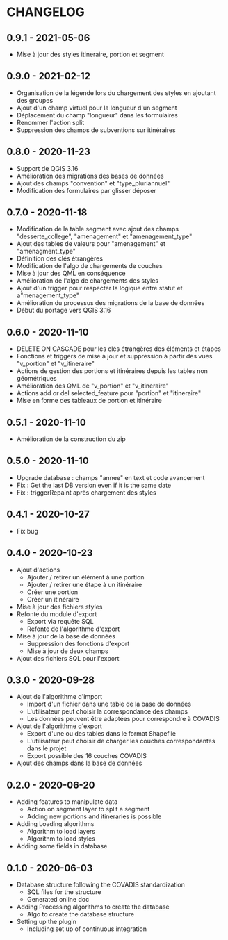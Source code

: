 # CHANGELOG

## 0.9.1 - 2021-05-06

* Mise à jour des styles itineraire, portion et segment

## 0.9.0 - 2021-02-12

* Organisation de la légende lors du chargement des styles en ajoutant des groupes
* Ajout d'un champ virtuel pour la longueur d'un segment
* Déplacement du champ "longueur" dans les formulaires
* Renommer l'action split
* Suppression des champs de subventions sur itinéraires

## 0.8.0 - 2020-11-23

* Support de QGIS 3.16
* Amélioration des migrations des bases de données
* Ajout des champs "convention" et "type_pluriannuel"
* Modification des formulaires par glisser déposer

## 0.7.0 - 2020-11-18

* Modification de la table segment avec ajout des champs "desserte_college", "amenagement" et "amenagement_type"
* Ajout des tables de valeurs pour "amenagement" et "amenagment_type"
* Définition des clés étrangères
* Modification de l'algo de chargements de couches
* Mise à jour des QML en conséquence
* Amélioration de l'algo de chargements des styles
* Ajout d'un trigger pour respecter la logique entre statut et a"menagement_type"
* Amélioration du processus des migrations de la base de données
* Début du portage vers QGIS 3.16

## 0.6.0 - 2020-11-10

* DELETE ON CASCADE pour les clés étrangères des éléments et étapes
* Fonctions et triggers de mise à jour et suppression à partir des vues "v_portion" et "v_itineraire"
* Actions de gestion des portions et itinéraires depuis les tables non géométriques
* Amélioration des QML de "v_portion" et "v_itineraire"
* Actions add or del selected_feature pour "portion" et "itineraire"
* Mise en forme des tableaux de portion et itinéraire

## 0.5.1 - 2020-11-10

* Amélioration de la construction du zip

## 0.5.0 - 2020-11-10

* Upgrade database : champs "annee" en text et code avancement
* Fix : Get the last DB version even if it is the same date
* Fix : triggerRepaint après chargement des styles

## 0.4.1 - 2020-10-27

* Fix bug

## 0.4.0 - 2020-10-23

* Ajout d'actions
  * Ajouter / retirer un élément à une portion
  * Ajouter / retirer une étape à un itinéraire
  * Créer une portion
  * Créer un itinéraire
* Mise à jour des fichiers styles
* Refonte du module d'export
  * Export via requête SQL
  * Refonte de l'algorithme d'export
* Mise à jour de la base de données
  * Suppression des fonctions d'export
  * Mise à jour de deux champs
* Ajout des fichiers SQL pour l'export

## 0.3.0 - 2020-09-28

* Ajout de l'algorithme d'import
  * Import d'un fichier dans une table de la base de données
  * L'utilisateur peut choisir la correspondance des champs
  * Les données peuvent être adaptées pour correspondre à COVADIS
* Ajout de l'algorithme d'export
  * Export d'une ou des tables dans le format Shapefile
  * L'utilisateur peut choisir de charger les couches correspondantes dans le projet
  * Export possible des 16 couches COVADIS
* Ajout des champs dans la base de données

## 0.2.0 - 2020-06-20

* Adding features to manipulate data
  * Action on segment layer to split a segment
  * Adding new portions and itineraries is possible
* Adding Loading algorithms
  * Algorithm to load layers
  * Algorithm to load styles
* Adding some fields in database

## 0.1.0 - 2020-06-03

* Database structure following the COVADIS standardization
  * SQL files for the structure
  * Generated online doc
* Adding Processing algorithms to create the database
  * Algo to create the database structure
* Setting up the plugin
  * Including set up of continuous integration
